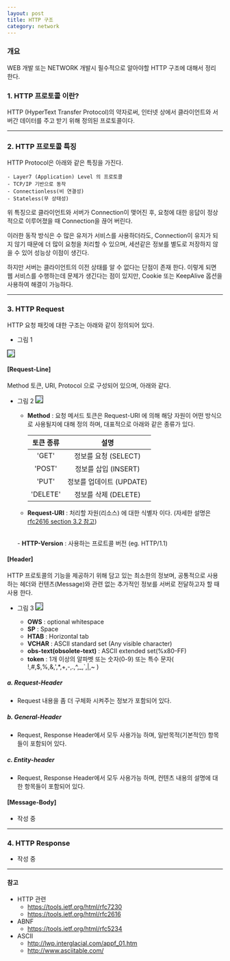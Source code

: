 ```yaml
---
layout: post
title: HTTP 구조
category: network
---
```


### 개요

WEB 개발 또는 NETWORK 개발시 필수적으로 알아야할 HTTP 구조에 대해서 정리 한다.

### 1. HTTP 프로토콜 이란?

HTTP (HyperText Transfer Protocol)의 약자로써, 인터넷 상에서 클라이언트와 서버간
데이터를 주고 받기 위해 정의된 프로토콜이다.

---

### 2. HTTP 프로토콜 특징

HTTP Protocol은 아래와 같은 특징을 가진다.

```
- Layer7 (Application) Level 의 프로토콜
- TCP/IP 기반으로 동작
- Connectionless(비 연결성)
- Stateless(무 상태성)
```

위 특징으로 클라이언트와 서버가 Connection이 맺어진 후, 요청에 대한 응답이 정상적으로 이루어졌을 때
Connection을 끊어 버린다.

이러한 동작 방식은 수 많은 유저가 서비스를 사용하더라도, Connection이 유지가 되지 않기 때문에
더 많이 요청을 처리할 수 있으며, 세션같은 정보를 별도로 저장하지 않을 수 있어 성능상 이점이 생긴다.

하지만 서버는 클라이언트의 이전 상태를 알 수 없다는 단점이 존재 한다. 이렇게 되면 웹 서비스를 수행하는데
문제가 생긴다는 점이 있지만, Cookie 또는 KeepAlive 옵션을 사용하여 해결이 가능하다.

---

### 3. HTTP Request

HTTP 요청 패킷에 대한 구조는 아래와 같이 정의되어 있다.

- 그림 1
<img border="1" src="{{ site.baseurl }}/public/images/post/HTTP_request.png">

#### [Request-Line]

Method 토큰, URI, Protocol 으로 구성되어 있으며, 아래와 같다.

- 그림 2
  <img border="1" src="{{ site.baseurl }}/public/images/post/HTTP_request_line.png">

  - <b>Method</b> : 요청 메서드 토큰은 Request-URI 에 의해 해당 자원이 어떤 방식으로 사용될지에 대해 정의 하며,
  대표적으로 아래와 같은 종류가 있다.

    | 토큰 종류 | 설명 |
    | :--: | :--: |
    | 'GET' | 정보를 요청 (SELECT)|
    | 'POST' | 정보를 삽입 (INSERT)|
    | 'PUT' | 정보를 업데이트 (UPDATE)|
    | 'DELETE' | 정보를 삭제 (DELETE) |

  - <b>Request-URI</b> : 처리할 자원(리소스) 에 대한 식별자 이다. (자세한 설명은 [rfc2616 section 3.2 참고](https://tools.ietf.org/html/rfc2616#section-3.2))
  <br/>
  - <b>HTTP-Version</b> : 사용하는 프로트콜 버전 (eg. HTTP/1.1)

#### [Header]

HTTP 프로토콜의 기능을 제공하기 위해 담고 있는 최소한의 정보며,
공통적으로 사용하는 헤더와 컨텐츠(Message)와 관련 없는 추가적인 정보를 서버로 전달하고자 할 때 사용 한다.

- 그림 3
  <img border="1" src="{{ site.baseurl }}/public/images/post/HTTP_header_field.png">

  - <b>OWS</b> : optional whitespace
  - <b>SP</b> : Space
  - <b>HTAB</b> : Horizontal tab
  - <b>VCHAR</b> : ASCII standard set (Any visible character)
  - <b>obs-text(obsolete-text)</b> : ASCII extended set(%x80-FF)
  - <b>token</b> : 1개 이상의 알파벳 또는 숫자(0-9) 또는 특수 문자( !,#,$,%,&,',*,+,-,.,^,_,\`,\|,\~ )

##### a. Request-Header

- Request 내용을 좀 더 구체화 시켜주는 정보가 포함되어 있다.

##### b. General-Header

- Request, Response Header에서 모두 사용가능 하며, 일반목적(기본적인) 항목들이 포함되어 있다.

##### c. Entity-header

- Request, Response Header에서 모두 사용가능 하며, 컨텐츠 내용의 설명에 대한 항목들이 포함되어 있다.


#### [Message-Body]

- 작성 중

---

### 4. HTTP Response

- 작성 중

---

#### 참고
- HTTP 관련
  - https://tools.ietf.org/html/rfc7230
  - https://tools.ietf.org/html/rfc2616
- ABNF
  - https://tools.ietf.org/html/rfc5234
- ASCII
  - http://lwp.interglacial.com/appf_01.htm
  - http://www.asciitable.com/
